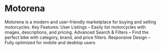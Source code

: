# Motorena
Motorena is a modern and user-friendly marketplace for buying and selling motorcycles. Key Features: User Listings – Easily list motorcycles with images, descriptions, and pricing. Advanced Search &amp; Filters – Find the perfect bike with category, brand, and price filters. Responsive Design – Fully optimized for mobile and desktop users
